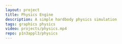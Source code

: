 ```yaml
---
layout: project
title: Physics Engine
description: A simple hardbody physics simulation
tags: graphics physics
video: projects/physics.mp4
repo: p1n3appl3/physics
---
```

